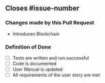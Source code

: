 ## Closes #issue-number

### Changes made by this Pull Request

- Introduces Blockchain

### Definition of Done

- [ ] Tests are written and run successful
- [ ] Code is documented
- [ ] User Manual is updated
- [ ] All requirements of the user story are met
